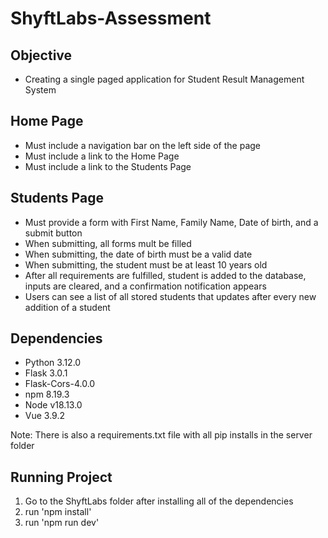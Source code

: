 # ShyftLabs-Assessment

## Objective

- Creating a single paged application for Student Result Management System

## Home Page

- Must include a navigation bar on the left side of the page
- Must include a link to the Home Page
- Must include a link to the Students Page

## Students Page

- Must provide a form with First Name, Family Name, Date of birth, and a submit button
- When submitting, all forms mult be filled
- When submitting, the date of birth must be a valid date
- When submitting, the student must be at least 10 years old
- After all requirements are fulfilled, student is added to the database, inputs are cleared, and a confirmation notification appears
- Users can see a list of all stored students that updates after every new addition of a student

## Dependencies
- Python 3.12.0
- Flask 3.0.1
- Flask-Cors-4.0.0
- npm 8.19.3
- Node v18.13.0
- Vue 3.9.2

Note: There is also a requirements.txt file with all pip installs in the server folder

## Running Project

1. Go to the ShyftLabs folder after installing all of the dependencies
2. run 'npm install'
3. run 'npm run dev'